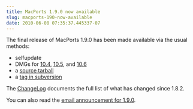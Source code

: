 ```yaml
---
title: MacPorts 1.9.0 now available
slug: macports-190-now-available
date: 2010-06-08 07:35:37.445337-07
---
```


The final release of MacPorts 1.9.0 has been made available via the usual methods:

* selfupdate
* DMGs for [10.4](https://distfiles.macports.org/MacPorts/MacPorts-1.9.0-10.4-Tiger.dmg "10.4 DMG"), [10.5](https://distfiles.macports.org/MacPorts/MacPorts-1.9.0-10.5-Leopard.dmg "10.5 DMG"), and [10.6](https://distfiles.macports.org/MacPorts/MacPorts-1.9.0-10.6-SnowLeopard.dmg "10.6 DMG")
* a [source tarball](https://www.macports.org/install.php#source)
* a [tag in subversion](https://svn.macports.org/repository/macports/tags/release_1_9_0)

The [ChangeLog](https://svn.macports.org/repository/macports/branches/release_1_9/base/ChangeLog) documents the full list of what has changed since 1.8.2.

You can also read the [email announcement for 1.9.0](https://lists.macosforge.org/pipermail/macports-announce/2010-June/000008.html).
